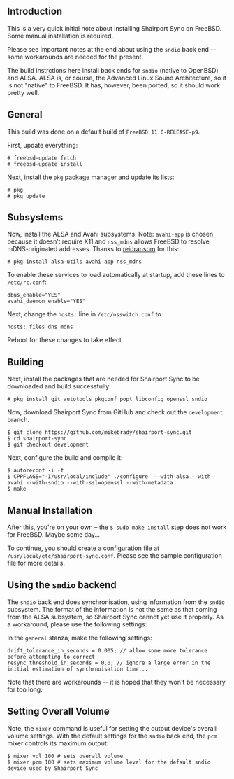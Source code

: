 Introduction
----
This is a very quick initial note about installing Shairport Sync on FreeBSD. Some manual installation is required.

Please see important notes at the end about using the `sndio` back end -- some workarounds are needed for the present.

The build instrctions here install back ends for `sndio` (native to OpenBSD) and ALSA. ALSA is, or course, the Advanced Linux Sound Architecture, so it is not "native" to FreeBSD. It has, however, been ported, so it should work pretty well.

General
----
This build was done on a default build of `FreeBSD 11.0-RELEASE-p9`.

First, update everything:
```
# freebsd-update fetch
# freebsd-update install
```
Next, install the `pkg` package manager and update its lists:

```
# pkg
# pkg update
```

Subsystems
----
Now, install the ALSA and Avahi subsystems. Note: `avahi-app` is chosen because it doesn’t require X11 and `nss_mdns` allows FreeBSD
to resolve mDNS-originated addresses. Thanks to [reidransom](https://gist.github.com/reidransom/6033227) for this:

```
# pkg install alsa-utils avahi-app nss_mdns
```
To enable these services to load automatically at startup, add these lines to `/etc/rc.conf`:
```
dbus_enable="YES"
avahi_daemon_enable="YES"
```
Next, change the `hosts:` line in `/etc/nsswitch.conf` to
```
hosts: files dns mdns
```
Reboot for these changes to take effect.

Building
----

Next, install the packages that are needed for Shairport Sync to be downloaded and build successfully:
```
# pkg install git autotools pkgconf popt libconfig openssl sndio
```

Now, download Shairport Sync from GitHub and check out the `development` branch.
```
$ git clone https://github.com/mikebrady/shairport-sync.git
$ cd shairport-sync
$ git checkout development
```
Next, configure the build and compile it:

```
$ autoreconf -i -f
$ CPPFLAGS="-I/usr/local/include" ./configure  --with-alsa --with-avahi --with-sndio --with-ssl=openssl --with-metadata
$ make
```

Manual Installation
----
After this, you're on your own – the `$ sudo make install` step does not work for FreeBSD. Maybe some day...

To continue, you should create a configuration file at `/usr/local/etc/shairport-sync.conf`. Please see the sample configuration file for more details.

Using the `sndio` backend
----

The `sndio` back end does synchronisation, using information from the `sndio` subsystem. The format of the information is not the same as that coming from the ALSA subsystem, so Shairport Sync cannot yet use it properly. As a workaround, please use the following settings:

In the `general` stanza, make the following settings:
```
drift_tolerance_in_seconds = 0.005; // allow some more tolerance before attempting to correct
resync_threshold_in_seconds = 0.0; // ignore a large error in the initial estimation of synchrnoisation time...
```
Note that there are workarounds -- it is hoped that they won't be necessary for too long.

Setting Overall  Volume
----
Note, the `mixer` command is useful for setting the output device's overall volume settings. With the default settings for the `sndio` back end, the `pcm` mixer controls its maximum output:

```
$ mixer vol 100 # sets overall volume
$ mixer pcm 100 # sets maximum volume level for the default sndio device used by Shairport Sync
```
